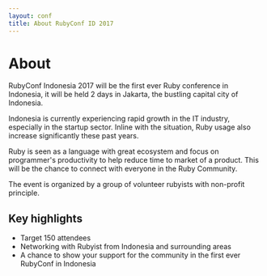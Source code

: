 ```yaml
---
layout: conf
title: About RubyConf ID 2017
---
```


# About

RubyConf Indonesia 2017 will be the first ever Ruby conference in Indonesia, it will be held 2 days in Jakarta, the bustling capital city of Indonesia.

Indonesia is currently experiencing rapid growth in the IT industry, especially in the startup sector. Inline with the situation, Ruby usage also increase significantly these past years.

Ruby is seen as a language with great ecosystem and focus on programmer's productivity to help reduce time to market of a product. This will be the chance to connect with everyone in the Ruby Community.

The event is organized by a group of volunteer rubyists with non-profit principle.

## Key highlights

- Target 150 attendees
- Networking with Rubyist from Indonesia and surrounding areas
- A chance to show your support for the community in the first ever RubyConf in Indonesia
